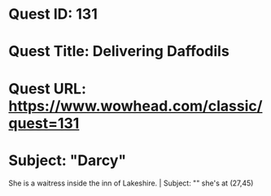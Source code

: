 # Quest ID: 131
# Quest Title: Delivering Daffodils
# Quest URL: https://www.wowhead.com/classic/quest=131
# Subject: "Darcy"
She is a waitress inside the inn of Lakeshire. | Subject: "<Blank>"
she's at (27,45)